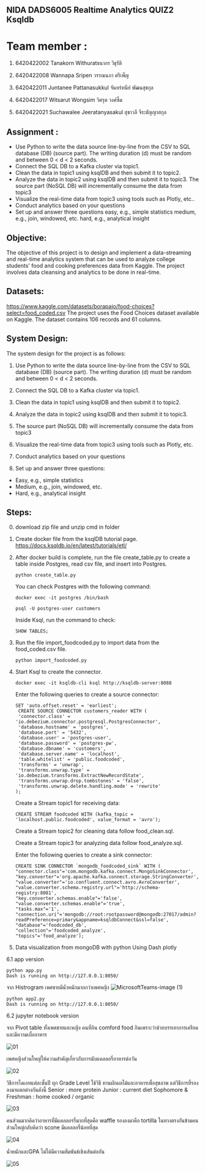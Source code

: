 ## NIDA DADS6005 Realtime Analytics QUIZ2 Ksqldb
# Team member :
1. 6420422002 Tanakorn Withuratธนากร วิธุรัติ

2. 6420422008 Wannapa Sripen วรรณนภา ศรีเพ็ญ

3. 6420422011 Juntanee Pattanasukkul จันทร์ทนีย์ พัฒนสุขกุล

4. 6420422017 Witsarut Wongsim วิศรุต วงศ์ซิ้ม

5. 6420422021 Suchawalee Jeeratanyasakul สุชาวลี จีระธัญญาสกุล
## Assignment :

 - Use Python to write the data source line-by-line from the CSV to SQL database (DB) (source part). The writing duration (d) must be random and between 0 < d < 2 seconds.
- Connect the SQL DB to a Kafka cluster via topic1.
- Clean the data in topic1 using ksqlDB and then submit it to topic2.
- Analyze the data in topic2 using ksqlDB and then submit it to topic3.
The source part (NoSQL DB) will incrementally consume the data from topic3
- Visualize the real-time data from topic3 using tools such as Plotly, etc..
- Conduct analytics based on your questions
- Set up and answer three questions 
easy, e.g., simple statistics
medium, e.g., join, windowed, etc.
hard, e.g., analytical insight

## Objective:

The objective of this project is to design and implement a data-streaming and real-time analytics system that can be used to analyze college students' food and cooking preferences data from Kaggle. The project involves data cleansing and analytics to be done in real-time.

## Datasets:
https://www.kaggle.com/datasets/borapajo/food-choices?select=food_coded.csv
The project uses the Food Choices dataset available on Kaggle. The dataset contains 106 records and 61 columns.

## System Design:

The system design for the project is as follows:

1. Use Python to write the data source line-by-line from the CSV to SQL database (DB) (source part). The writing duration (d) must be random and between 0 < d < 2 seconds.

2. Connect the SQL DB to a Kafka cluster via topic1.

3. Clean the data in topic1 using ksqlDB and then submit it to topic2.

4. Analyze the data in topic2 using ksqlDB and then submit it to topic3.

5. The source part (NoSQL DB) will incrementally consume the data from topic3

6. Visualize the real-time data from topic3 using tools such as Plotly, etc.

7. Conduct analytics based on your questions

8. Set up and answer three questions:

  - Easy, e.g., simple statistics
  - Medium, e.g., join, windowed, etc.
  - Hard, e.g., analytical insight

## Steps:
0. download zip file and unzip
cmd in folder
1. Create docker file from the ksqlDB tutorial page. 
https://docs.ksqldb.io/en/latest/tutorials/etl/

2. After docker build is complete, run the file create_table.py to create a table inside Postgres, read csv file, and insert into Postgres.

   ```python create_table.py```
   
   You can check Postgres with the following command:

   ```docker exec -it postgres /bin/bash```
   
   ```psql -U postgres-user customers```
   
   Inside Ksql, run the command to check:

   ```SHOW TABLES;```

3. Run the file import_foodcoded.py to import data from the food_coded.csv file.

   ```python import_foodcoded.py```

4. Start Ksql to create the connector.

   ```docker exec -it ksqldb-cli ksql http://ksqldb-server:8088```
   
   Enter the following queries to create a source connector:

 
      ```
      SET 'auto.offset.reset' = 'earliest';
       CREATE SOURCE CONNECTOR customers_reader WITH (
       'connector.class' = 'io.debezium.connector.postgresql.PostgresConnector',
       'database.hostname' = 'postgres',
       'database.port' = '5432',
       'database.user' = 'postgres-user',
       'database.password' = 'postgres-pw',
       'database.dbname' = 'customers',
       'database.server.name' = 'localhost',
       'table.whitelist' = 'public.foodcoded',
       'transforms' = 'unwrap',
       'transforms.unwrap.type' = 'io.debezium.transforms.ExtractNewRecordState',
       'transforms.unwrap.drop.tombstones' = 'false',
       'transforms.unwrap.delete.handling.mode' = 'rewrite'
   );   
   
   ```
 
   Create a Stream topic1 for receiving data:
 
      ```CREATE STREAM foodcoded WITH (kafka_topic = 'localhost.public.foodcoded', value_format = 'avro');```
   
 
   Create a Stream topic2 for cleaning data follow food_clean.sql.

   Create a Stream topic3 for analyzing data follow food_analyze.sql.

   Enter the following queries to create a sink connector:

 
   ```
   CREATE SINK CONNECTOR `mongodb_foodcoded_sink` WITH (
   "connector.class"='com.mongodb.kafka.connect.MongoSinkConnector',
   "key.converter"='org.apache.kafka.connect.storage.StringConverter',
   "value.converter"='io.confluent.connect.avro.AvroConverter',
   "value.converter.schema.registry.url"='http://schema-registry:8081',
   "key.converter.schemas.enable"='false',
   "value.converter.schemas.enable"='true',
   "tasks.max"='1',
   "connection.uri"='mongodb://root:rootpassword@mongodb:27017/admin?readPreference=primary&appname=ksqldbConnect&ssl=false',
   "database"='foodcoded_db',
   "collection"='foodcoded_analyze',
   "topics"='food_analyze');
   
   ```   


 
  6. Data visualization from mongoDB with python 
 Using Dash plotly
 
 6.1 app version

 ``` 
 python app.py
Dash is running on http://127.0.0.1:8050/ 
``` 
จาก Histrogram เพศชายมีน้ำหนักมากกว่าเพศหญิง
![MicrosoftTeams-image (1)](https://user-images.githubusercontent.com/61573397/236524985-42c3e9c0-0ffc-4640-995e-9238164505a0.png)
 
 
 ``` 
python app2.py
Dash is running on http://127.0.0.1:8050/ 
``` 
6.2 jupyter notebook version

จาก Pivot table 
ทั้งเพศชายและหญิง คนที่กิน comford food กินเพราะว่าช่วยบรรเทาการเครียด และมีความเบื่ออาหาร 

![01](https://user-images.githubusercontent.com/61573397/236533746-3bb290d7-c1fc-41ae-abe5-20181a8848e4.jpg)

เพศหญิงส่วนใหญ่ให้ความสำคัญเกี่ยวกับการนับแคลลอรี่อาหารต่อวัน 

![02](https://user-images.githubusercontent.com/61573397/236533759-c9c25521-e603-40df-b4c0-60564c8b25c5.jpg)

วิธีการไดเอทแต่ละชั้นปี ทุก Grade Level ใช้วิธี ทานผักผลไม้และอาหารเพื่อสุขภาพ
แต่วิธีการที่รองลงมาแตกต่างกันดังนี้
Senior : more protein
Junior : current diet
Sophomore & Freshman : home cooked / organic

![03](https://user-images.githubusercontent.com/61573397/236533763-59dd38f5-b49a-4254-9f21-238d698f670b.jpg)

คนส่วนมากคิดว่าอาหารที่มีแคลลอรรี่มากที่สุดคือ waffle รองลงมาคือ tortilla ในทางตรงกันข้ามคนส่วนใหญ่กลับคิดว่า scone มีแคลลอรี่น้อยที่สุด

![04](https://user-images.githubusercontent.com/61573397/236533765-99d3fe32-bf12-451c-82bf-890a9028de7d.jpg)

น้ำหนักและGPA ไม่ได้มีความสัมพันธ์เชิงเส้นต่อกัน

![05](https://user-images.githubusercontent.com/61573397/236533772-8839bb5d-16ea-41e8-89fc-d754bf887090.jpg)


  
 
